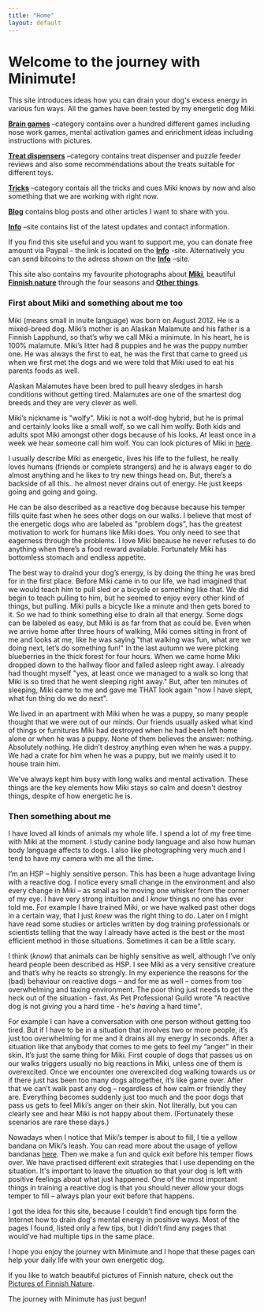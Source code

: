 ```yaml
---
title: "Home"
layout: default
---
```


# Welcome to the journey with Minimute!

This site introduces ideas how you can drain your dog's excess energy in various fun ways. All the games have been tested by my energetic dog Miki.

[**Brain games**](/en/brain-games/) –category contains over a hundred different games including nose work games, mental activation games and enrichment ideas including instructions with pictures.

[**Treat dispensers**](/en/treat-dispensers/) –category contains treat dispenser and puzzle feeder reviews and also some recommendations about the treats suitable for different toys.

[**Tricks**](/en/tricks/) –category contais all the tricks and cues Miki knows by now and also something that we are working with right now.

[**Blog**](/en/blog) contains blog posts and other articles I want to share with you.

[**Info**](/en/info/) –site contains list of the latest updates and contact information.

If you find this site useful and you want to support me, you can donate free amount via Paypal - the link is located on the [**Info**](/en/info/) -site. Alternatively you can send bitcoins to the adress shown on the [**Info**](/en/info/) –site.

This site also contains my favourite photographs about [**Miki**](/en/photography/pictures-of-miki/), beautiful [**Finnish nature**](/en/photography/finnish-nature/) through the four seasons and [**Other things**](/en/photography/abstract-other).

### First about Miki and something about me too

Miki (means small in inuite language) was born on August 2012. He is a mixed-breed dog. Miki’s mother is an Alaskan Malamute and his father is a Finnish Lapphund, so that’s why we call Miki a minimute. In his heart, he is 100% malamute. Miki’s litter had 8 puppies and he was the puppy number one. He was always the first to eat, he was the first that came to greed us when we first met the dogs and we were told that Miki used to eat his parents foods as well.

Alaskan Malamutes have been bred to pull heavy sledges in harsh conditions without getting tired. Malamutes are one of the smartest dog breeds and they are very clever as well.

Miki’s nickname is "wolfy". Miki is not a wolf-dog hybrid, but he is primal and certainly looks like a small wolf, so we call him wolfy. Both kids and adults spot Miki amongst other dogs because of his looks. At least once in a week we hear someone call him wolf. You can look pictures of Miki in [here](/en/photography/pictures-of-miki/).

I usually describe Miki as energetic, lives his life to the fullest, he really loves humans (friends or complete strangers) and he is always eager to do almost anything and he likes to try new things head on. But, there’s a backside of all this.. he almost never drains out of energy. He just keeps going and going and going.

He can be also described as a reactive dog because because his temper fills quite fast when he sees other dogs on our walks. I believe that most of the energetic dogs who are labeled as "problem dogs", has the greatest motivation to work for humans like Miki does. You only need to see that eagerness through the problems. I love Miki because he never refuses to do anything when there’s a food reward available. Fortunately Miki has bottomless stomach and endless appetite.

The best way to draind your dog’s energy, is by doing the thing he was bred for in the first place. Before Miki came in to our life, we had imagined that we would teach him to pull sled or a bicycle or something like that. We did begin to teach pulling to him, but he seemed to enjoy every other kind of things, but pulling. Miki pulls a bicycle like a minute and then gets bored to it. So we had to think something else to drain all that energy.
Some dogs can be labeled as easy, but Miki is as far from that as could be. Even when we arrive home after three hours of walking, Miki comes sitting in front of me and looks at me, like he was saying "that walking was fun, what are we doing next, let’s do something fun!" In the last autumn we were picking blueberries in the thick forest for four hours. When we came home Miki dropped down to the hallway floor and falled asleep right away. I already had thought myself "yes, at least once we managed to a walk so long that Miki is so tired that he went sleeping right away." But, after ten minutes of sleeping, Miki came to me and gave me THAT look again "now I have slept, what fun thing do we do next".

We lived in an apartment with Miki when he was a puppy, so many people thought that we were out of our minds. Our friends usually asked what kind of things or furnitures Miki had destroyed when he had been left home alone or when he was a puppy. None of them believes the answer: nothing. Absolutely nothing. He didn’t destroy anything even when he was a puppy. We had a crate for him when he was a puppy, but we mainly used it to house train him.

We've always kept him busy with long walks and mental activation. These things are the key elements how Miki stays so calm and doesn't destroy things, despite of how energetic he is.

### Then something about me

I have loved all kinds of animals my whole life. I spend a lot of my free time with Miki at the moment. I study canine body language and also how human body language affects to dogs. I also like photographing very much and I tend to have my camera with me all the time.

I’m an HSP – highly sensitive person. This has been a huge advantage living with a reactive dog. I notice every small change in the environment and also every change in Miki – as small as he moving one whisker from the corner of my eye. I have very strong intuition and I *know* things no one has ever told me. For example I have trained Miki, or we have walked past other dogs in a certain way, that I just *knew* was the right thing to do. Later on I might have read some studies or articles written by dog training professionals or scientists telling that the way I already have acted is the best or the most efficient method in those situations. Sometimes it can be a little scary.

I think (*know*) that animals can be highly sensitive as well, although I’ve only heard people been described as HSP. I see Miki as a very sensitive creature and that’s why he reacts so strongly. In my experience the reasons for the (bad) behaviour on reactive dogs – and for me as well – comes from too overwhelming and taxing environment. The poor thing just needs to get the heck out of the situation - fast. As Pet Professional Guild wrote "A reactive dog is not *giving* you a hard time - he's *having* a hard time".

For example I can have a conversation with one person without getting too tired. But if I have to be in a situation that involves two or more people, it’s just too overwhelming for me and it drains all my energy in seconds. After a situation like that anybody that comes to me gets to feel my “anger” in their skin. It’s just the same thing for Miki. First couple of dogs that passes us on our walks triggers usually no big reactions in Miki, unless one of them is overexcited. Once we encounter one overexcited dog walking towards us or if there just has been too many dogs altogether, it’s like game over. After that we can’t walk past any dog – regardless of how calm or friendly they are. Everything becomes suddenly just too much and the poor dogs that pass us gets to feel Miki’s anger on their skin. Not literally, but you can clearly see and hear Miki is not happy about them. (Fortunately these scenarios are rare these days.)

Nowadays when I notice that Miki’s temper is about to fill, I tie a yellow bandana on Miki’s leash. You can read more about the usage of yellow bandanas [here](https://minimuutti.com/en/blog/please-give-space-to-dogs-wearing-yellow-bandanas/). Then we make a fun and quick exit before his temper flows over. We have practised different exit strategies that I use depending on the situation. It's important to leave the situation so that your dog is left with positive feelings about what just happened. One of the most important things in training a reactive dog is that you should never allow your dogs temper to fill – always plan your exit before that happens.

I got the idea for this site, because I couldn’t find enough tips form the Internet how to drain dog's mental energy in positive ways. Most of the pages I found, listed only a few tips, but I didn’t find any pages that would’ve had multiple tips in the same place.

I hope you enjoy the journey with Minimute and I hope that these pages can help your daily life with your own energetic dog.

If you like to watch beautiful pictures of Finnish nature, check out the [Pictures of Finnish Nature](/en/photography/finnish-nature/).

The journey with Minimute has just begun!
